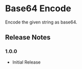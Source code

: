 # Base64 Encode

Encode the given string as base64.

## Release Notes

### 1.0.0

* Initial Release
